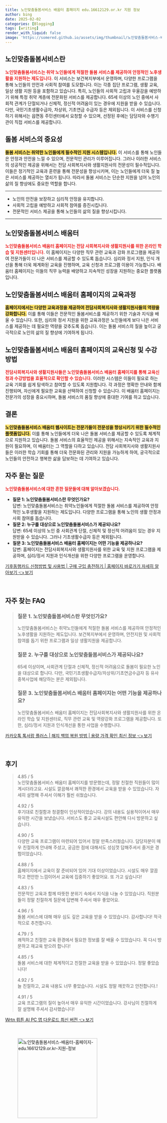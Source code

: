 ```yaml
---
title: 노인맞춤돌봄서비스 배움터 홈페이지 edu.16612129.or.kr 지원 정보
author: bing
date: 2025-02-02
categories: [Blogging]
tags: [writing]
render_with_liquid: false
image: 'https://somered.github.io/assets/img/thumbnail/노인맞춤돌봄서비스-배움터-홈페이지-edu.16612129.or.kr-지원-정보.webp'
---
```



<h2 id='노인맞춤돌봄서비스란'>노인맞춤돌봄서비스란</h2>

<p><b><span style="color: #ee2323;">노인맞춤돌봄서비스는 취약 노인들에게 적절한 돌봄 서비스를 제공하여 안정적인 노후생활을 지원하는 제도입니다.</span></b> 이 서비스는 보건복지부에서 운영하며, 다양한 프로그램을 통해 노인들의 안전과 사회적 참여를 도모합니다. 이는 각종 집단 프로그램, 생활 교육, 일상 생활 지원 등을 포함하고 있습니다. 특히, 노인들의 사회적 고립과 우울감을 예방하기 위해 특정 취약 계층에 전문화된 서비스를 제공합니다. 65세 이상의 노인 중에서 사회적 관계가 단절되거나 신체적, 정신적 어려움이 있는 경우에 지원을 받을 수 있습니다. 다만, 국민기초생활수급자, 차상위, 기초연금 수급자 등은 제외됩니다. 이 서비스를 신청하기 위해서는 읍면동 주민센터에서 요청할 수 있으며, 선정된 후에는 담당자와 수행기관이 직접 서비스를 제공합니다.</p>

<h2 id='돌봄 서비스의 중요성'>돌봄 서비스의 중요성</h2>

<p><b><span style="background-color: #ffe066;">돌봄 서비스는 취약한 노인들에게 필수적인 지원 시스템입니다.</span></b> 이 서비스를 통해 노인들은 안정과 안전을 느낄 수 있으며, 전문적인 관리가 이루어집니다. 그러나 이러한 서비스의 성공적인 제공을 위해서는 전담 사회복지사와 생활지원사의 전문성이 필수적입니다. 이들은 정기적인 교육과 훈련을 통해 전문성을 향상시키며, 이는 노인들에게 더욱 질 높은 서비스를 제공하는 열쇠가 됩니다. 따라서 돌봄 서비스는 단순한 지원을 넘어 노인의 삶의 질 향상에도 중요한 역할을 합니다.</p>

<hr />

<ul>
    <li>노인의 안전을 보장하고 심리적 안정을 유지합니다.</li>
    <li>사회적 고립을 예방하고 사회적 참여를 증진시킵니다.</li>
    <li>전문적인 서비스 제공을 통해 노인들의 삶의 질을 향상시킵니다.</li>
</ul>

<hr />

<h2 id='문화 참여의 기회'>노인맞춤돌봄서비스 배움터</h2>

<p><b><span style="color: #ee2323;">노인맞춤돌봄서비스 배움터 홈페이지는 전담 사회복지사와 생활지원사를 위한 온라인 학습 및 지원센터입니다.</span></b> 이 홈페이지는 다양한 직무 관련 교육과 강화 프로그램을 제공하여 전문가들이 더 나은 서비스를 제공할 수 있도록 돕습니다. 심리와 정서 지원, 인식 개선을 통해 더욱 체계화된 교육을 진행하며, 교육 신청과 프로그램 이용이 가능합니다. 배움터 홈페이지는 이들의 직무 능력을 배양하고 지속적인 성장을 지원하는 중요한 플랫폼입니다.</p>

<h2 id='교육과정'>노인맞춤돌봄서비스 배움터 홈페이지의 교육과정</h2>

<p><b><span style="background-color: #ffe066;">홈페이지에서는 다양한 교육과정을 제공하여 전담사회복지사와 생활지원사들의 역량을 강화합니다.</span></b> 이를 통해 이들은 전문적인 돌봄서비스를 제공하기 위한 기술과 지식을 배울 수 있습니다. 또한, 심리와 정서 지원을 위한 교육과정은 노인들에게 보다 나은 서비스를 제공하는 데 필요한 역량을 갖추도록 돕습니다. 이는 돌봄 서비스의 질을 높이고 궁극적으로 노인의 삶의 질 향상에 기여하게 됩니다.</p>

<h2 id='교육신청 및 수강방법'>노인맞춤돌봄서비스 배움터 홈페이지의 교육신청 및 수강방법</h2>

<p><b><span style="color: #ee2323;">전담사회복지사와 생활지원사들은 노인맞춤돌봄서비스 배움터 홈페이지를 통해 교육신청과 수강방법을 효율적으로 확인할 수 있습니다.</span></b> 이러한 시스템은 이들이 필요로 하는 교육 기회를 쉽게 탐색하고 참여할 수 있도록 지원합니다. 각 과정은 명확한 안내와 함께 진행되며, 자신에게 필요한 교육을 선택하여 신청할 수 있습니다. 이 배움터 홈페이지는 전문가의 성장을 중요시하며, 돌봄 서비스의 품질 향상에 중대한 기여를 하고 있습니다.</p>

<h2 id='결론'>결론</h2>

<p><b><span style="background-color: #ffe066;">노인맞춤돌봄서비스 배움터 웹사이트는 전문가들이 전문성을 향상시키기 위한 필수적인 플랫폼입니다.</span></b> 이를 통해 노인들에게 더욱 나은 돌봄 서비스를 제공할 수 있도록 체계적으로 지원하고 있습니다. 돌봄 서비스의 효율적인 제공을 위해서는 지속적인 교육과 지원이 필요하며, 이 배움터는 그 역할을 다하고 있습니다. 전담 사회복지사와 생활지원사들은 이러한 학습 기회를 통해 더욱 전문화된 관리와 지원을 가능하게 하여, 궁극적으로 노인들의 안전하고 행복한 삶을 담보하는 데 기여하고 있습니다.</p>

<h2 id='자주 묻는 질문'>자주 묻는 질문</h2>

<p><b><span style="color: #ee2323;">노인맞춤돌봄서비스에 대한 흔한 질문들에 대해 알아보겠습니다.</span></b></p>

<ul>
    <li><b>질문 1: 노인맞춤돌봄서비스란 무엇인가요?</b><br>답변: 노인맞춤돌봄서비스는 취약노인들에게 적절한 돌봄 서비스를 제공하여 안정적인 노후생활을 지원하는 제도입니다. 다양한 프로그램을 통해 노인의 생활 안정과 사회 참여를 돕습니다.</li>
    <li><b>질문 2: 누구를 대상으로 노인맞춤돌봄서비스가 제공되나요?</b><br>답변: 65세 이상의 노인 중 사회관계 단절, 신체적 및 정신적 어려움이 있는 경우 지원받을 수 있습니다. 그러나 기초생활수급자 등은 제외됩니다.</li>
    <li><b>질문 3: 노인맞춤돌봄서비스 배움터 홈페이지는 어떤 기능을 제공하나요?</b><br>답변: 홈페이지는 전담사회복지사와 생활지원사를 위한 교육 및 지원 프로그램을 제공하며, 심리/정서 지원과 인식개선을 위한 다양한 프로그램을 운영합니다.</li>
</ul>


<p><a class="click-button" title="기후동행카드 신청방법 및 사용법 | 구매 구입 충전하기 | 홈페이지 바로가기 자세히 알아보기" href="https://somered.github.io/posts/%EA%B8%B0%ED%9B%84%EB%8F%99%ED%96%89%EC%B9%B4%EB%93%9C-%EC%8B%A0%EC%B2%AD%EB%B0%A9%EB%B2%95-%EB%B0%8F-%EC%82%AC%EC%9A%A9%EB%B2%95-%EA%B5%AC%EB%A7%A4-%EA%B5%AC%EC%9E%85-%EC%B6%A9%EC%A0%84%ED%95%98%EA%B8%B0-%ED%99%88%ED%8E%98%EC%9D%B4%EC%A7%80-%EB%B0%94%EB%A1%9C%EA%B0%80%EA%B8%B0-%EC%9E%90%EC%84%B8%ED%9E%88-%EC%95%8C%EC%95%84%EB%B3%B4%EA%B8%B0/" rel="dofollow">기후동행카드 신청방법 및 사용법 | 구매 구입 충전하기 | 홈페이지 바로가기 자세히 알아보기 👈 보기</a></p><br>
<h2 id='자주_찾는_FAQ'>자주 찾는 FAQ</h2>
<div itemscope="" itemtype="https://schema.org/FAQPage"> 
<blockquote> 
<div itemscope="" itemprop="mainEntity" itemtype="https://schema.org/Question"> 
<h3 itemprop="name">질문 1. 노인맞춤돌봄서비스란 무엇인가요?</h3> 
<div itemscope="" itemprop="acceptedAnswer" itemtype="https://schema.org/Answer"> 
<span itemprop="text"> 
<p>노인맞춤돌봄서비스는 취약노인들에게 적절한 돌봄 서비스를 제공하여 안정적인 노후생활을 지원하는 제도입니다. 보건복지부에서 운영하며, 안전지원 및 사회적 참여를 돕기 위한 프로그램과 일상 생활지원을 제공합니다.</p> 
</span> 
</div> 
</div> 
<div itemscope="" itemprop="mainEntity" itemtype="https://schema.org/Question"> 
<h3 itemprop="name">질문 2. 누구를 대상으로 노인맞춤돌봄서비스가 제공되나요?</h3> 
<div itemscope="" itemprop="acceptedAnswer" itemtype="https://schema.org/Answer"> 
<span itemprop="text"> 
<p>65세 이상이며, 사회관계 단절과 신체적, 정신적 어려움으로 돌봄이 필요한 노인을 대상으로 합니다. 다만, 국민기초생활수급자/차상위/기초연금수급자 등 유사중복사업에 해당하는 분은 제외됩니다.</p> 
</span> 
</div> 
</div> 
<div itemscope="" itemprop="mainEntity" itemtype="https://schema.org/Question"> 
<h3 itemprop="name">질문 3. 노인맞춤돌봄서비스 배움터 홈페이지는 어떤 기능을 제공하나요?</h3> 
<div itemscope="" itemprop="acceptedAnswer" itemtype="https://schema.org/Answer"> 
<span itemprop="text"> 
<p>노인맞춤돌봄서비스 배움터 홈페이지는 전담사회복지사와 생활지원사를 위한 온라인 학습 및 지원센터로, 직무 관련 교육 및 역량강화 프로그램을 제공합니다. 또한, 심리/정서 지원과 인식개선을 통한 사업을 수행합니다.</p> 
</span> 
</div> 
</div> 
</blockquote> 
</div>
<p><a class="click-button" title="카카오톡 톡서랍 플러스 | 해지 백업 복원 방법 | 용량 가격 확인 최신 정보" href="https://somered.github.io/posts/%EC%B9%B4%EC%B9%B4%EC%98%A4%ED%86%A1-%ED%86%A1%EC%84%9C%EB%9E%8D-%ED%94%8C%EB%9F%AC%EC%8A%A4-%ED%95%B4%EC%A7%80-%EB%B0%B1%EC%97%85-%EB%B3%B5%EC%9B%90-%EB%B0%A9%EB%B2%95-%EC%9A%A9%EB%9F%89-%EA%B0%80%EA%B2%A9-%ED%99%95%EC%9D%B8-%EC%B5%9C%EC%8B%A0-%EC%A0%95%EB%B3%B4/" rel="dofollow">카카오톡 톡서랍 플러스 | 해지 백업 복원 방법 | 용량 가격 확인 최신 정보 👈 보기</a></p><br>
<h2 id='후기'>후기</h2>
<div itemscope itemtype="https://schema.org/Product">
  <blockquote>
  <div itemprop="review" itemscope itemtype="https://schema.org/Review">
      <div itemprop="reviewRating" itemscope itemtype="https://schema.org/Rating"> <span itemprop="ratingValue">4.85</span> / <span itemprop="bestRating">5</span> </div>
      <span itemprop="reviewBody">노인맞춤돌봄서비스 배움터 홈페이지를 방문했는데, 정말 친절한 직원들이 많이 계시더라고요. 시설도 깔끔해서 쾌적한 환경에서 교육을 받을 수 있었습니다. 자세히 설명해 주셔서 이해가 훨씬 쉬웠습니다.</span>
  </div>
  <br>
  <div itemprop="review" itemscope itemtype="https://schema.org/Review">
      <div itemprop="reviewRating" itemscope itemtype="https://schema.org/Rating"> <span itemprop="ratingValue">4.92</span> / <span itemprop="bestRating">5</span> </div>
      <span itemprop="reviewBody">후기대로 친절함과 청결함이 인상적이었습니다. 강의 내용도 실용적이어서 매우 유익한 시간을 보냈습니다. 서비스도 좋고 교육시설도 편안해 다시 방문하고 싶습니다.</span>
  </div>
  <br>
  <div itemprop="review" itemscope itemtype="https://schema.org/Review">
      <div itemprop="reviewRating" itemscope itemtype="https://schema.org/Rating"> <span itemprop="ratingValue">4.90</span> / <span itemprop="bestRating">5</span> </div>
      <span itemprop="reviewBody">다양한 교육 프로그램이 마련되어 있어서 정말 만족스러웠습니다. 담당자분이 매우 친절하게 안내해 주셨고, 궁금한 점에 대해서도 성심껏 답해주셔서 즐거운 경험이었습니다.</span>
  </div>
  <br>
  <div itemprop="review" itemscope itemtype="https://schema.org/Review">
      <div itemprop="reviewRating" itemscope itemtype="https://schema.org/Rating"> <span itemprop="ratingValue">4.88</span> / <span itemprop="bestRating">5</span> </div>
      <span itemprop="reviewBody">홈페이지에서 교육이 잘 준비되어 있어 기대 이상이었습니다. 시설도 매우 깔끔하고 편안한 느낌이어서 교육에 집중하기 좋았어요. 또 가고 싶습니다!</span>
  </div>
  <br>
  <div itemprop="review" itemscope itemtype="https://schema.org/Review">
      <div itemprop="reviewRating" itemscope itemtype="https://schema.org/Rating"> <span itemprop="ratingValue">4.83</span> / <span itemprop="bestRating">5</span> </div>
      <span itemprop="reviewBody">전문적인 교육과 함께 따뜻한 분위기 속에서 지식을 나눌 수 있었습니다. 직원분들이 정말 친절하게 질문에 답변해 주셔서 매우 좋았어요.</span>
  </div>
  <br>
  <div itemprop="review" itemscope itemtype="https://schema.org/Review">
      <div itemprop="reviewRating" itemscope itemtype="https://schema.org/Rating"> <span itemprop="ratingValue">4.96</span> / <span itemprop="bestRating">5</span> </div>
      <span itemprop="reviewBody">돌봄 서비스에 대해 매우 심도 깊은 교육을 받을 수 있었습니다. 감사합니다! 적극적으로 추천합니다.</span>
  </div>
  <br>
  <div itemprop="review" itemscope itemtype="https://schema.org/Review">
      <div itemprop="reviewRating" itemscope itemtype="https://schema.org/Rating"> <span itemprop="ratingValue">4.79</span> / <span itemprop="bestRating">5</span> </div>
      <span itemprop="reviewBody">쾌적하고 친절한 교육 환경에서 필요한 정보를 잘 배울 수 있었습니다. 꼭 다시 방문하고 재교육 받으려 합니다!</span>
  </div>
  <br>
  <div itemprop="review" itemscope itemtype="https://schema.org/Review">
      <div itemprop="reviewRating" itemscope itemtype="https://schema.org/Rating"> <span itemprop="ratingValue">4.85</span> / <span itemprop="bestRating">5</span> </div>
      <span itemprop="reviewBody">돌봄 서비스에 대한 체계적이고 친절한 교육을 받을 수 있었습니다. 정말 좋았습니다!</span>
  </div>
  <br>
  <div itemprop="review" itemscope itemtype="https://schema.org/Review">
      <div itemprop="reviewRating" itemscope itemtype="https://schema.org/Rating"> <span itemprop="ratingValue">4.92</span> / <span itemprop="bestRating">5</span> </div>
      <span itemprop="reviewBody">늘 친절하고, 교육 내용도 너무 좋았습니다. 시설도 정말 깨끗하고 안전합니다.!</span>
  </div>
  <br>
  <div itemprop="review" itemscope itemtype="https://schema.org/Review">
      <div itemprop="reviewRating" itemscope itemtype="https://schema.org/Rating"> <span itemprop="ratingValue">4.91</span> / <span itemprop="bestRating">5</span> </div>
      <span itemprop="reviewBody">교육 프로그램의 질이 높아서 매우 유익한 시간이었습니다. 강사님이 친절하게 잘 설명해 주셔서 감사했습니다!</span>
  </div>
  </blockquote>
</div>
<p><a class="click-button" title="Wrtn 뤼튼 AI PC 앱 다운로드 최신 버전" href="https://somered.github.io/posts/Wrtn-%EB%A4%BC%ED%8A%BC-AI-PC-%EC%95%B1-%EB%8B%A4%EC%9A%B4%EB%A1%9C%EB%93%9C-%EC%B5%9C%EC%8B%A0-%EB%B2%84%EC%A0%84/" rel="dofollow">Wrtn 뤼튼 AI PC 앱 다운로드 최신 버전 👈 보기</a></p><br>
<figure class="image"><img src="https://somered.github.io/assets/img/thumbnail/노인맞춤돌봄서비스-배움터-홈페이지-edu.16612129.or.kr-지원-정보.webp" alt="노인맞춤돌봄서비스-배움터-홈페이지-edu.16612129.or.kr-지원-정보" width="256" height="256"></figure>